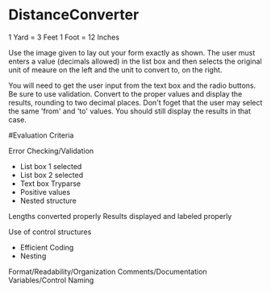 # DistanceConverter

1 Yard = 3 Feet
1 Foot = 12 Inches

Use the image given to lay out your form exactly as shown.
The user must enters a value (decimals allowed) in the list box and then selects the original
unit of meaure on the left and the unit to convert to, on the right.

You will need to get the user input from the text box and the radio buttons. Be sure to use validation.
Convert to the proper values and display the results, rounding to two decimal places.
Don't foget that the user may select the same 'from' and 'to' values. You should still display the results in that case.



#Evaluation Criteria

Error Checking/Validation
- List box 1 selected
- List box 2 selected
- Text box Tryparse	
- Positive values	
- Nested structure

Lengths converted properly
Results displayed and labeled properly
  
Use of control structures
- Efficient Coding
- Nesting

Format/Readability/Organization
Comments/Documentation
Variables/Control Naming
